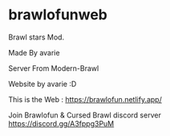 # brawlofunweb

Brawl stars Mod.

Made By avarie

Server From Modern-Brawl

Website by avarie :D

This is the Web : https://brawlofun.netlify.app/

Join Brawlofun & Cursed Brawl discord server
https://discord.gg/A3fppg3PuM
